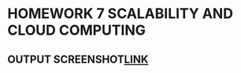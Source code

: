 # HOMEWORK 7 SCALABILITY AND CLOUD COMPUTING 

## OUTPUT SCREENSHOT[LINK](https://github.com/srivatsan1303/HW7_Docker/blob/main/qrcode_srivatsan_output.png)

